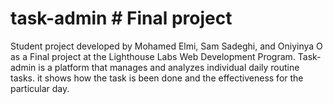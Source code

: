 # task-admin # Final project 

Student project developed by Mohamed Elmi, Sam Sadeghi, and Oniyinya O as a Final project at the Lighthouse Labs Web Development Program. Task-admin is a platform that manages and analyzes individual daily routine tasks. it shows how the task is been done and the effectiveness for the particular day.